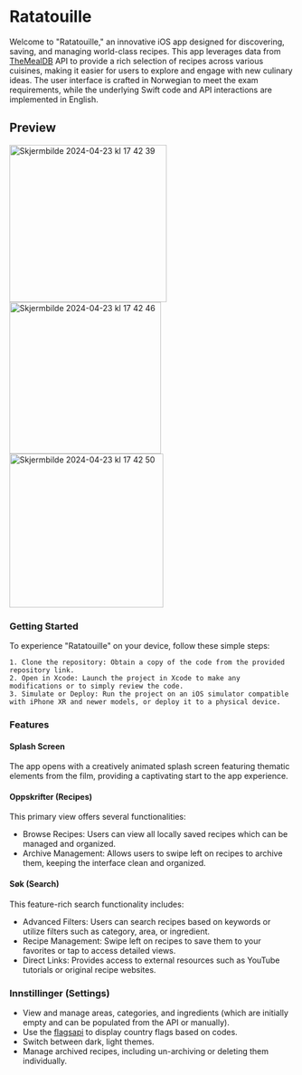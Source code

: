 
# Ratatouille

Welcome to "Ratatouille," an innovative iOS app designed for discovering, saving, and managing world-class recipes. This app leverages data from [TheMealDB](https://www.themealdb.com/) API to provide a rich selection of recipes across various cuisines, making it easier for users to explore and engage with new culinary ideas. The user interface is crafted in Norwegian to meet the exam requirements, while the underlying Swift code and API interactions are implemented in English.

## Preview

<img width="278" alt="Skjermbilde 2024-04-23 kl  17 42 39" src="https://github.com/Ensve/PG5602_H23iOS_Programming-/assets/89137468/5047ec07-fa3f-4427-ae13-f3ec760a4395"> 
<img width="268" alt="Skjermbilde 2024-04-23 kl  17 42 46" src="https://github.com/Ensve/PG5602_H23iOS_Programming-/assets/89137468/11c4df09-e6a5-444a-b765-bc1ce540a6b8"> 
<img width="272" alt="Skjermbilde 2024-04-23 kl  17 42 50" src="https://github.com/Ensve/PG5602_H23iOS_Programming-/assets/89137468/2665f02d-859e-4ccd-8978-dbff29e7a131">


### Getting Started

To experience "Ratatouille" on your device, follow these simple steps:

    1. Clone the repository: Obtain a copy of the code from the provided repository link.
    2. Open in Xcode: Launch the project in Xcode to make any modifications or to simply review the code.
    3. Simulate or Deploy: Run the project on an iOS simulator compatible with iPhone XR and newer models, or deploy it to a physical device.

### Features

#### Splash Screen
The app opens with a creatively animated splash screen featuring thematic elements from the film, providing a captivating start to the app experience.

#### Oppskrifter (Recipes)
This primary view offers several functionalities:

- Browse Recipes: Users can view all locally saved recipes which can be managed and organized.
- Archive Management: Allows users to swipe left on recipes to archive them, keeping the interface clean and organized.

#### Søk (Search)
This feature-rich search functionality includes:

- Advanced Filters: Users can search recipes based on keywords or utilize filters such as category, area, or ingredient.
- Recipe Management: Swipe left on recipes to save them to your favorites or tap to access detailed views.
- Direct Links: Provides access to external resources such as YouTube tutorials or original recipe websites.


### Innstillinger (Settings)

- View and manage areas, categories, and ingredients (which are initially empty and can be populated from the API or manually).
- Use the [flagsapi](https://flagsapi.com/) to display country flags based on codes.
- Switch between dark, light themes.
- Manage archived recipes, including un-archiving or deleting them individually.

